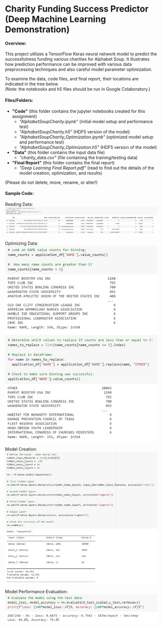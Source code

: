 # Charity Funding Success Predictor (Deep Machine Learning Demonstration)

#### Overview:
This project utilizes a TensorFlow Keras neural network model to predict the successfulness funding various charities for Alphabet Soup.
It illustrates how prediction performance can be improved with various data preprocessing techniques and also careful model parameter optimization.
<br>

To examine the data, code files, and final report, their locations are indicated in the tree below. <br>
(Note: the notebooks and h5 files should be run in Google Colaboratory.) <br>

#### Files/Folders:

+ **"Code"** (this folder contains the jupyter notebooks created for this assignment) <br>
	- *"AlphabetSoupCharity.ipynb"* (initial model setup and performance test) <br>
	- *"AlphabetSoupCharity.h5"* (HDF5 version of the model) <br>
	-  *"AlphabetSoupCharity_Optimization.ipynb"* (optimized model setup and performance test) <br>
	- *"AlphabetSoupCharity_Optimization.h5"* (HDF5 version of the model) <br>
+ **"Data"** (this folder contains the input data file) <br>
	- *"charity_data.csv"* (file containing the training/testing data) <br>
+ **"Final Report"** (this folder contains the final report) <br>
	- *"Deep Learning Final Report.pdf"* (read to find out the details of the model creation, optimization, and results) <br>
	
(Please do not delete, move, rename, or alter!)


#### Sample Code:
Reading Data:<br>
<img src="/Images/Read.jpg">

Optimizing Data: <br>
<img src="/Images/Optimize.jpg">

Model Creation: <br>
<img src="/Images/Model.jpg">

Model Performance Evaluation: <br>
<img src="/Images/Evaluate.jpg">
